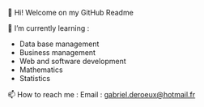 👋 Hi! Welcome on my GitHub Readme

🌱 I’m currently learning :
  * Data base management
  * Business management
  * Web and software development
  * Mathematics
  * Statistics
  
📫 How to reach me : 
  Email : gabriel.deroeux@hotmail.fr
  
